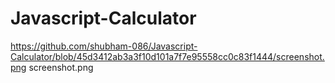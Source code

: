 # Javascript-Calculator
https://github.com/shubham-086/Javascript-Calculator/blob/45d3412ab3a3f10d101a7f7e95558cc0c83f1444/screenshot.png
screenshot.png
